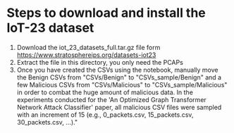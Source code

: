 # Steps to download and install the IoT-23 dataset

1. Download the iot_23_datasets_full.tar.gz file form https://www.stratosphereips.org/datasets-iot23
2. Extract the file in this directory, you only need the PCAPs
3. Once you have created the CSVs using the notebook, manually move the Benign CSVs from "CSVs/Benign" to "CSVs_sample/Benign" and a few Malicious CSVs from "CSVs/Malicious" to "CSVs_sample/Malicious" in order to combat the huge amount of malicious data. In the experiments conducted for the 'An Optimized Graph Transformer Network Attack Classifier' paper, all malicious CSV files were sampled with an increment of 15 (e.g., 0_packets.csv, 15_packets.csv, 30_packets.csv, ...)."
